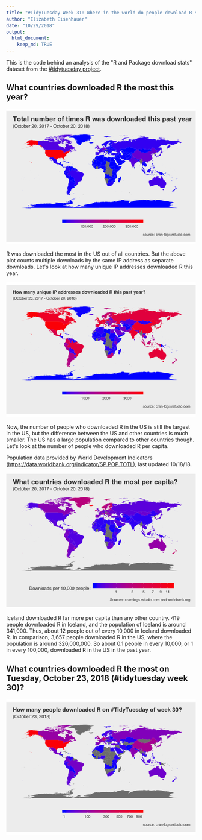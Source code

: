 ```yaml
---
title: "#TidyTuesday Week 31: Where in the world do people download R statistical software?"
author: "Elizabeth Eisenhauer"
date: "10/29/2018"
output: 
  html_document:
    keep_md: TRUE
---
```


This is the code behind an analysis of the "R and Package download stats" dataset from the [#tidytuesday project](https://github.com/rfordatascience/tidytuesday/tree/master/data/2018-10-30). 





## What countries downloaded R the most this year?

![](week31_files/figure-html/unnamed-chunk-1-1.png)<!-- -->


R was downloaded the most in the US out of all countries. But the above plot counts multiple downloads by the same IP address as separate downloads. Let's look at how many unique IP addresses downloaded R this year.

![](week31_files/figure-html/unnamed-chunk-2-1.png)<!-- -->

Now, the number of people who downloaded R in the US is still the largest in the US, but the difference between the US and other countries is much smaller. The US has a large population compared to other countries though. Let's look at the number of people who downloaded R per capita.

Population data provided by World Development Indicators  (https://data.worldbank.org/indicator/SP.POP.TOTL), last updated 10/18/18.

![](week31_files/figure-html/unnamed-chunk-3-1.png)<!-- -->



Iceland downloaded R far more per capita than any other country. 419 people downloaded R in Iceland, and the population of Iceland is around 341,000. Thus, about 12 people out of every 10,000 in Iceland downloaded R. In comparison, 3,657 people downloaded R in the US, where the population is around 326,000,000. So about 0.1 people in every 10,000, or 1 in every 100,000, downloaded R in the US in the past year.

## What countries downloaded R the most on Tuesday, October 23, 2018 (#tidytuesday week 30)?

![](week31_files/figure-html/unnamed-chunk-5-1.png)<!-- -->

